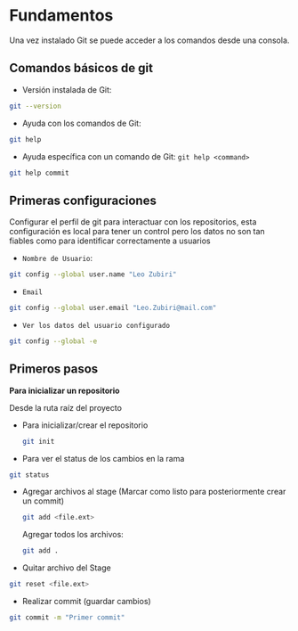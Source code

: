 # Fundamentos

Una vez instalado Git se puede acceder a los comandos desde una consola.

## Comandos básicos de git

- Versión instalada de Git:

```bash
git --version
```

- Ayuda con los comandos de Git:

```bash
git help
```

- Ayuda específica con un comando de Git: `git help <command>`

```bash
git help commit
```
## Primeras configuraciones

Configurar el perfil de git para interactuar con los repositorios, esta configuración es local para tener un control pero los datos no son tan fiables como para identificar correctamente a usuarios

- `Nombre de Usuario`: 
  
```bash
git config --global user.name "Leo Zubiri"
```

- `Email`

```bash
git config --global user.email "Leo.Zubiri@mail.com"
```

- `Ver los datos del usuario configurado`

```bash
git config --global -e
```


## Primeros pasos

**Para inicializar un repositorio**

Desde la ruta raíz del proyecto

- Para inicializar/crear el repositorio

    ```bash
    git init
    ```
- Para ver el status de los cambios en la rama

```bash
git status
```
- Agregar archivos al stage (Marcar como listo para posteriormente crear un commit)
  
    ```bash
    git add <file.ext>
    ```

    Agregar todos los archivos:

    ```bash
    git add .
    ```
- Quitar archivo del Stage

```bash
git reset <file.ext>
```

- Realizar commit (guardar cambios)

```bash
git commit -m "Primer commit"
```